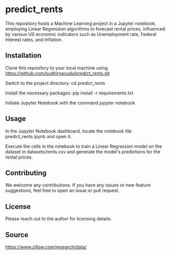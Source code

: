# predict_rents

This repository hosts a Machine Learning project in a Jupyter notebook, employing Linear Regression algorithms to forecast rental prices, influenced by various US economic indicators such as Unemployment rate, Federal Interest rates, and Inflation.

## Installation

Clone this repository to your local machine using https://github.com/sudhirnayudu/predict_rents.git

Switch to the project directory: cd predict_rents

Install the necessary packages: pip install -r requirements.txt

Initiate Jupyter Notebook with the command jupyter notebook

## Usage

In the Jupyter Notebook dashboard, locate the notebook file predict_rents.ipynb and open it.

Execute the cells in the notebook to train a Linear Regression model on the dataset in datasets/rents.csv and generate the model's predictions for the rental prices.

## Contributing

We welcome any contributions. If you have any issues or new feature suggestions, feel free to open an issue or pull request.

## License

Please reach out to the author for licensing details.

## Source
https://www.zillow.com/research/data/

